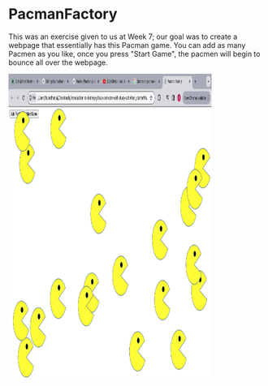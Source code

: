<h1>PacmanFactory</h1>
This was an exercise given to us at Week 7; our goal was to create a webpage that essentially has this Pacman game. You can add as many Pacmen as you like, once you press "Start Game", the pacmen will begin to bounce all over the webpage.
<p>
  <img src = "PacmanGame.png"
    width="400"
    height="600"/>
</p>
